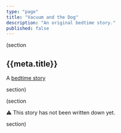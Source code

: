 ```yaml
---
type: "page"
title: "Vacuum and the Dog"
description: "An original bedtime story."
published: false
---
```


(section

## {{meta.title}}

A [bedtime story](/bedtime-stories)

section)

(section

:warning: This story has not been written down yet.

<!-- **Once upon a time...**

**The end.** -->

section)